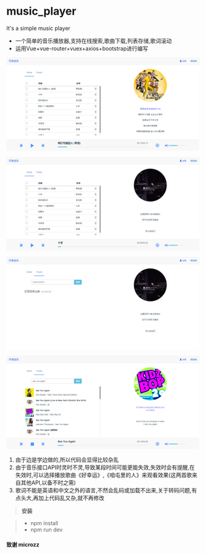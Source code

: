 # music_player
It's a simple music player

* 一个简单的音乐播放器,支持在线搜索,歌曲下载,列表存储,歌词滚动
* 运用Vue+vue-router+vuex+axios+bootstrap进行编写

![image](https://github.com/gzyhelloworld/music_player/blob/master/src/img/ax_24_33.png)

![image](https://github.com/gzyhelloworld/music_player/blob/master/src/img/ax_26_05.png)

![image](https://github.com/gzyhelloworld/music_player/blob/master/src/img/ax_27_32.png)

![image](https://github.com/gzyhelloworld/music_player/blob/master/src/img/ax_28_28.png)

1. 由于边是学边做的,所以代码会显得比较杂乱
2. 由于音乐接口API时灵时不灵,导致某段时间可能更能失效,失效时会有提醒,在失效时,可以选择播放歌曲《好幸运》,《咱屯里的人》来观看效果(这两首歌来自其他API,以备不时之需)
3. 歌词不能是英语和中文之外的语言,不然会乱码或加载不出来,关于转码问题,有点头大,再加上代码乱又杂,就不再修改

>  **安装**

> - npm install
> - npm run dev

#### 致谢 **microzz**

